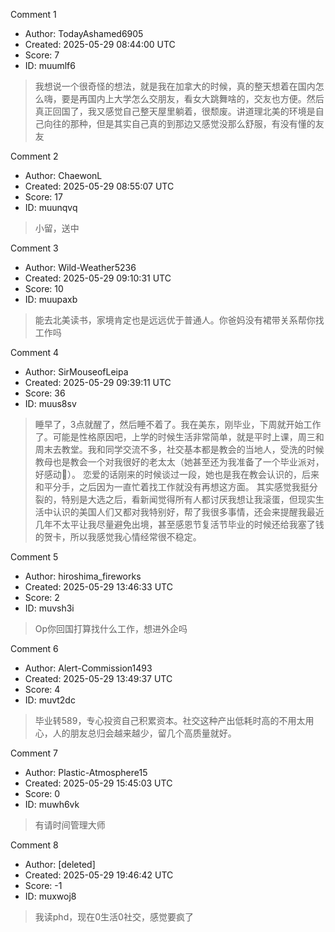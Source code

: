 Comment 1

- Author: TodayAshamed6905
- Created: 2025-05-29 08:44:00 UTC
- Score: 7
- ID: muumlf6

> 我想说一个很奇怪的想法，就是我在加拿大的时候，真的整天想着在国内怎么嗨，要是再国内上大学怎么交朋友，看女大跳舞啥的，交友也方便。然后真正回国了，我又感觉自己整天屋里躺着，很颓废。讲道理北美的环境是自己向往的那种，但是其实自己真的到那边又感觉没那么舒服，有没有懂的友友

Comment 2

- Author: ChaewonL
- Created: 2025-05-29 08:55:07 UTC
- Score: 17
- ID: muunqvq

> 小留，送中

Comment 3

- Author: Wild-Weather5236
- Created: 2025-05-29 09:10:31 UTC
- Score: 10
- ID: muupaxb

> 能去北美读书，家境肯定也是远远优于普通人。你爸妈没有裙带关系帮你找工作吗

Comment 4

- Author: SirMouseofLeipa
- Created: 2025-05-29 09:39:11 UTC
- Score: 36
- ID: muus8sv

> 睡早了，3点就醒了，然后睡不着了。我在美东，刚毕业，下周就开始工作了。可能是性格原因吧，上学的时候生活非常简单，就是平时上课，周三和周末去教堂。我和同学交流不多，社交基本都是教会的当地人，受洗的时候教母也是教会一个对我很好的老太太（她甚至还为我准备了一个毕业派对，好感动🥲）。 恋爱的话刚来的时候谈过一段，她也是我在教会认识的，后来和平分手，之后因为一直忙着找工作就没有再想这方面。 其实感觉我挺分裂的，特别是大选之后，看新闻觉得所有人都讨厌我想让我滚蛋，但现实生活中认识的美国人们又都对我特别好，帮了我很多事情，还会来提醒我最近几年不太平让我尽量避免出境，甚至感恩节复活节毕业的时候还给我塞了钱的贺卡，所以我感觉我心情经常很不稳定。

Comment 5

- Author: hiroshima_fireworks
- Created: 2025-05-29 13:46:33 UTC
- Score: 2
- ID: muvsh3i

> Op你回国打算找什么工作，想进外企吗

Comment 6

- Author: Alert-Commission1493
- Created: 2025-05-29 13:49:37 UTC
- Score: 4
- ID: muvt2dc

> 毕业转589，专心投资自己积累资本。社交这种产出低耗时高的不用太用心，人的朋友总归会越来越少，留几个高质量就好。

Comment 7

- Author: Plastic-Atmosphere15
- Created: 2025-05-29 15:45:03 UTC
- Score: 0
- ID: muwh6vk

> 有请时间管理大师

Comment 8

- Author: [deleted]
- Created: 2025-05-29 19:46:42 UTC
- Score: -1
- ID: muxwoj8

> 我读phd，现在0生活0社交，感觉要疯了
